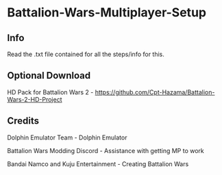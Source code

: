 # Battalion-Wars-Multiplayer-Setup

## Info
Read the .txt file contained for all the steps/info for this.

## Optional Download
HD Pack for Battalion Wars 2 - https://github.com/Cpt-Hazama/Battalion-Wars-2-HD-Project

## Credits
Dolphin Emulator Team - Dolphin Emulator

Battalion Wars Modding Discord - Assistance with getting MP to work

Bandai Namco and Kuju Entertainment - Creating Battalion Wars
